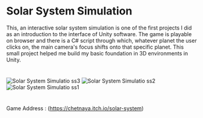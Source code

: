# Solar System Simulation

This, an interactive solar system simulation is one of the first projects I did as an introduction to the interface of Unity software. 
The game is playable on browser and there is a C# script through which, whatever planet the user clicks on, the main camera's focus shifts onto that specific planet. 
This small project helped me build my basic foundation in 3D environments in Unity.
#
![Solar System Simulatio ss3](https://github.com/Chetnaya/Solar-System-Simulation/assets/90476376/eb5745e6-d5f9-49b3-b3cb-3295982dd1f3)
![Solar System Simulatio ss2](https://github.com/Chetnaya/Solar-System-Simulation/assets/90476376/a4986a65-02d4-477a-b022-c47681351be9)
![Solar System Simulatio ss1](https://github.com/Chetnaya/Solar-System-Simulation/assets/90476376/94fa7f4e-3e95-4591-b56e-fb655059849a)

#
Game Address : (https://chetnaya.itch.io/solar-system)


